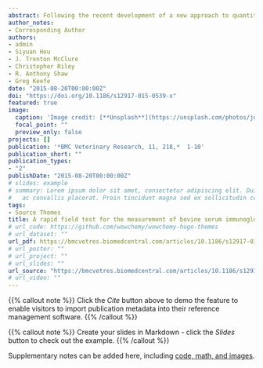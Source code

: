 ```yaml
---
abstract: Following the recent development of a new approach to quantitative analysis of IgG concentrations in bovine serum using transmission infrared spectroscopy, the potential to measure IgG levels using technology and a device better designed for field use was investigated. A method using attenuated total reflectance infrared (ATR) spectroscopy in combination with partial least squares (PLS) regression was developed to measure bovine serum IgG concentrations. ATR spectroscopy has a distinct ease-of-use advantage that may open the door to routine point-of-care testing. Serum samples were collected from calves and adult cows, tested by a reference RID method, and ATR spectra acquired. The spectra were linked to the RID-IgG concentrations and then randomly split into two sets, calibration and prediction. The calibration set was used to build a calibration model, while the prediction set was used to assess the predictive performance and accuracy of the final model. The procedure was repeated for various spectral data preprocessing approaches. For the prediction set, the Pearson’s and concordance correlation coefficients between the IgG measured by RID and predicted by ATR spectroscopy were both 0.93. The Bland Altman plot revealed no obvious systematic bias between the two methods. ATR spectroscopy showed a sensitivity for detection of failure of transfer of passive immunity (FTPI) of 88 %, specificity of 100 % and accuracy of 94 % (with IgG <1000 mg/dL as the FTPI cut-off value). ATR spectroscopy in combination with multivariate data analysis shows potential as an alternative approach for rapid quantification of IgG concentrations in bovine serum and the diagnosis of FTPI in calves.
author_notes:
- Corresponding Author
authors:
- admin
- Siyuan Hou
- J. Trenton McClure
- Christopher Riley
- R. Anthony Shaw
- Greg Keefe
date: "2015-08-20T00:00:00Z"
doi: "https://doi.org/10.1186/s12917-015-0539-x"
featured: true
image:
  caption: 'Image credit: [**Unsplash**](https://unsplash.com/photos/jdD8gXaTZsc)'
  focal_point: ""
  preview_only: false
projects: []
publication: '*BMC Veterinary Research, 11, 218,*  1-10'
publication_short: ""
publication_types:
- "2"
publishDate: "2015-08-20T00:00:00Z"
# slides: example
# summary: Lorem ipsum dolor sit amet, consectetur adipiscing elit. Duis posuere tellus
#   ac convallis placerat. Proin tincidunt magna sed ex sollicitudin condimentum.
tags:
- Source Themes
title: A rapid field test for the measurement of bovine serum immunoglobulin G using attenuated total reflectance infrared spectroscopy
# url_code: https://github.com/wowchemy/wowchemy-hugo-themes
# url_dataset: ""
url_pdf: https://bmcvetres.biomedcentral.com/articles/10.1186/s12917-015-0539-x
# url_poster: ""
# url_project: ""
# url_slides: ""
url_source: "https://bmcvetres.biomedcentral.com/articles/10.1186/s12917-015-0539-x"
# url_video: ""
---
```


{{% callout note %}}
Click the *Cite* button above to demo the feature to enable visitors to import publication metadata into their reference management software.
{{% /callout %}}

{{% callout note %}}
Create your slides in Markdown - click the *Slides* button to check out the example.
{{% /callout %}}

Supplementary notes can be added here, including [code, math, and images](https://wowchemy.com/docs/writing-markdown-latex/).
